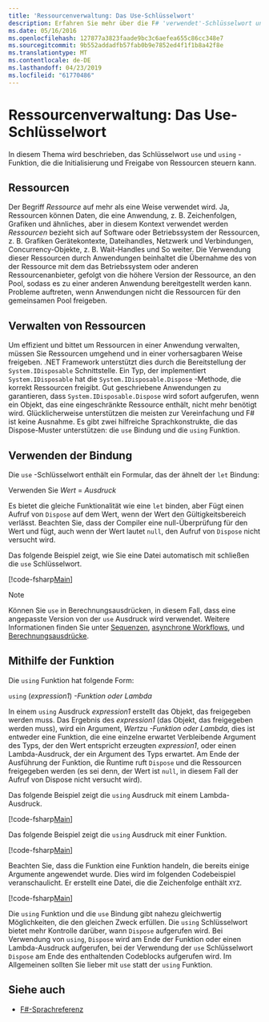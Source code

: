 ```yaml
---
title: 'Ressourcenverwaltung: Das Use-Schlüsselwort'
description: Erfahren Sie mehr über die F# 'verwendet'-Schlüsselwort und die "using"-Funktion, die die Initialisierung und Freigabe von Ressourcen steuern kann.
ms.date: 05/16/2016
ms.openlocfilehash: 127877a3823faade9bc3c6aefea655c86cc348e7
ms.sourcegitcommit: 9b552addadfb57fab0b9e7852ed4f1f1b8a42f8e
ms.translationtype: MT
ms.contentlocale: de-DE
ms.lasthandoff: 04/23/2019
ms.locfileid: "61770486"
---
```

# <a name="resource-management-the-use-keyword"></a>Ressourcenverwaltung: Das Use-Schlüsselwort

In diesem Thema wird beschrieben, das Schlüsselwort `use` und `using` -Funktion, die die Initialisierung und Freigabe von Ressourcen steuern kann.

## <a name="resources"></a>Ressourcen

Der Begriff *Ressource* auf mehr als eine Weise verwendet wird. Ja, Ressourcen können Daten, die eine Anwendung, z. B. Zeichenfolgen, Grafiken und ähnliches, aber in diesem Kontext verwendet werden *Ressourcen* bezieht sich auf Software oder Betriebssystem der Ressourcen, z. B. Grafiken Gerätekontexte, Dateihandles, Netzwerk und Verbindungen, Concurrency-Objekte, z. B. Wait-Handles und So weiter. Die Verwendung dieser Ressourcen durch Anwendungen beinhaltet die Übernahme des von der Ressource mit dem das Betriebssystem oder anderen Ressourcenanbieter, gefolgt von die höhere Version der Ressource, an den Pool, sodass es zu einer anderen Anwendung bereitgestellt werden kann. Probleme auftreten, wenn Anwendungen nicht die Ressourcen für den gemeinsamen Pool freigeben.

## <a name="managing-resources"></a>Verwalten von Ressourcen

Um effizient und bittet um Ressourcen in einer Anwendung verwalten, müssen Sie Ressourcen umgehend und in einer vorhersagbaren Weise freigeben. .NET Framework unterstützt dies durch die Bereitstellung der `System.IDisposable` Schnittstelle. Ein Typ, der implementiert `System.IDisposable` hat die `System.IDisposable.Dispose` -Methode, die korrekt Ressourcen freigibt. Gut geschriebene Anwendungen zu garantieren, dass `System.IDisposable.Dispose` wird sofort aufgerufen, wenn ein Objekt, das eine eingeschränkte Ressource enthält, nicht mehr benötigt wird. Glücklicherweise unterstützen die meisten zur Vereinfachung und F# ist keine Ausnahme. Es gibt zwei hilfreiche Sprachkonstrukte, die das Dispose-Muster unterstützen: die `use` Bindung und die `using` Funktion.

## <a name="use-binding"></a>Verwenden der Bindung

Die `use` -Schlüsselwort enthält ein Formular, das der ähnelt der `let` Bindung:

Verwenden Sie *Wert* = *Ausdruck*

Es bietet die gleiche Funktionalität wie eine `let` binden, aber Fügt einen Aufruf von `Dispose` auf dem Wert, wenn der Wert den Gültigkeitsbereich verlässt. Beachten Sie, dass der Compiler eine null-Überprüfung für den Wert und fügt, auch wenn der Wert lautet `null`, den Aufruf von `Dispose` nicht versucht wird.

Das folgende Beispiel zeigt, wie Sie eine Datei automatisch mit schließen die `use` Schlüsselwort.

[!code-fsharp[Main](../../../samples/snippets/fsharp/lang-ref-2/snippet6301.fs)]

> [!NOTE]
> Können Sie `use` in Berechnungsausdrücken, in diesem Fall, dass eine angepasste Version von der `use` Ausdruck wird verwendet. Weitere Informationen finden Sie unter [Sequenzen](sequences.md), [asynchrone Workflows](asynchronous-workflows.md), und [Berechnungsausdrücke](computation-expressions.md).

## <a name="using-function"></a>Mithilfe der Funktion

Die `using` Funktion hat folgende Form:

`using` (*expression1*) *-Funktion oder Lambda*

In einem `using` Ausdruck *expression1* erstellt das Objekt, das freigegeben werden muss. Das Ergebnis des *expression1* (das Objekt, das freigegeben werden muss), wird ein Argument, *Wert*zu *-Funktion oder Lambda*, dies ist entweder eine Funktion, die eine einzelne erwartet Verbleibende Argument des Typs, der den Wert entspricht erzeugten *expression1*, oder einen Lambda-Ausdruck, der ein Argument des Typs erwartet. Am Ende der Ausführung der Funktion, die Runtime ruft `Dispose` und die Ressourcen freigegeben werden (es sei denn, der Wert ist `null`, in diesem Fall der Aufruf von Dispose nicht versucht wird).

Das folgende Beispiel zeigt die `using` Ausdruck mit einem Lambda-Ausdruck.

[!code-fsharp[Main](../../../samples/snippets/fsharp/lang-ref-2/snippet6302.fs)]

Das folgende Beispiel zeigt die `using` Ausdruck mit einer Funktion.

[!code-fsharp[Main](../../../samples/snippets/fsharp/lang-ref-2/snippet6303.fs)]

Beachten Sie, dass die Funktion eine Funktion handeln, die bereits einige Argumente angewendet wurde. Dies wird im folgenden Codebeispiel veranschaulicht. Er erstellt eine Datei, die die Zeichenfolge enthält `XYZ`.

[!code-fsharp[Main](../../../samples/snippets/fsharp/lang-ref-2/snippet6304.fs)]

Die `using` Funktion und die `use` Bindung gibt nahezu gleichwertig Möglichkeiten, die den gleichen Zweck erfüllen. Die `using` Schlüsselwort bietet mehr Kontrolle darüber, wann `Dispose` aufgerufen wird. Bei Verwendung von `using`, `Dispose` wird am Ende der Funktion oder einen Lambda-Ausdruck aufgerufen, bei der Verwendung der `use` Schlüsselwort `Dispose` am Ende des enthaltenden Codeblocks aufgerufen wird. Im Allgemeinen sollten Sie lieber mit `use` statt der `using` Funktion.

## <a name="see-also"></a>Siehe auch

- [F#-Sprachreferenz](index.md)